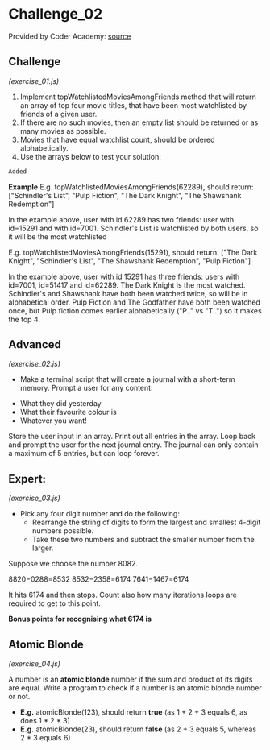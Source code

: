 # Challenge_02

Provided by Coder Academy: [source](https://coderacademyedu.github.io/resources/afternoon_challenge_most_watched_movies.html)

## Challenge
*(exercise_01.js)*
1. Implement topWatchlistedMoviesAmongFriends method that will return an array of top four movie titles, that have been most watchlisted by friends of a given user.
2. If there are no such movies, then an empty list should be returned or as many movies as possible.
3. Movies that have equal watchlist count, should be ordered alphabetically.
4. Use the arrays below to test your solution:

```javascript
Added
```

**Example**
E.g. topWatchlistedMoviesAmongFriends(62289), should return: ["Schindler's List", "Pulp Fiction", "The Dark Knight", "The Shawshank Redemption"]

In the example above, user with id 62289 has two friends: user with id=15291 and with id=7001.
Schindler's List is watchlisted by both users, so it will be the most watchlisted

E.g. topWatchlistedMoviesAmongFriends(15291), should return: ["The Dark Knight", "Schindler's List", "The Shawshank Redemption", "Pulp Fiction"]

In the example above, user with id 15291 has three friends: users with id=7001, id=51417 and id=62289.
The Dark Knight is the most watched.
Schindler's and Shawshank have both been watched twice, so will be in alphabetical order.
Pulp Fiction and The Godfather have both been watched once, but Pulp fiction comes earlier alphabetically ("P.." vs "T..") so it makes the top 4.


## Advanced
*(exercise_02.js)*

* Make a terminal script that will create a journal with a short-term memory.
Prompt a user for any content:
- What they did yesterday
- What their favourite colour is 
- Whatever you want! 

Store the user input in an array.
Print out all entries in the array.
Loop back and prompt the user for the next journal entry.
The journal can only contain a maximum of 5 entries, but can loop forever.

## Expert:
*(exercise_03.js)*

* Pick any four digit number and do the following:
  * Rearrange the string of digits to form the largest and smallest 4-digit numbers possible.
  * Take these two numbers and subtract the smaller number from the larger. 

Suppose we choose the number 8082.

8820−0288=8532
8532−2358=6174
7641−1467=6174 

It hits 6174 and then stops.
Count also how many iterations loops are required to get to this point.

**Bonus points for recognising what 6174 is**

## Atomic Blonde
*(exercise_04.js)*

A number is an **atomic blonde** number if the sum and product of its digits are equal. Write a program to check if a number is an atomic blonde number or not. 
* **E.g.** atomicBlonde(123), should return **true** (as 1 + 2 + 3 equals 6, as does 1 * 2 * 3)
* **E.g.** atomicBlonde(23), should return **false** (as 2 + 3 equals 5, whereas  2 * 3 equals 6)